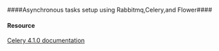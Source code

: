 ####Asynchronous tasks setup using Rabbitmq,Celery,and Flower####

#### Resource
[Celery 4.1.0 documentation](http://docs.celeryproject.org/en/latest/index.html)


